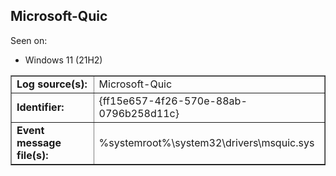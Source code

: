 ## Microsoft-Quic

Seen on:
* Windows 11 (21H2)

<table border="1" class="docutils">
  <tbody>
    <tr>
      <td><b>Log source(s):</b></td>
      <td>Microsoft-Quic</td>
    </tr>
    <tr>
      <td><b>Identifier:</b></td>
      <td>{ff15e657-4f26-570e-88ab-0796b258d11c}</td>
    </tr>
    <tr>
      <td><b>Event message file(s):</b></td>
      <td>%systemroot%\system32\drivers\msquic.sys</td>
    </tr>
  </tbody>
</table>

&nbsp;

